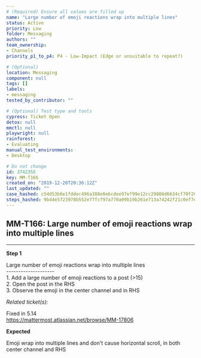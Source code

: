 ```yaml
---
# (Required) Ensure all values are filled up
name: "Large number of emoji reactions wrap into multiple lines"
status: Active
priority: Low
folder: Messaging
authors: ""
team_ownership: 
- Channels
priority_p1_to_p4: P4 - Low-Impact (Edge or unsuitable to repeat?)

# (Optional)
location: Messaging
component: null
tags: []
labels: 
- messaging
tested_by_contributor: ""

# (Optional) Test type and tools
cypress: Ticket Open
detox: null
mmctl: null
playwright: null
rainforest: 
- Evaluating
manual_test_environments:
- Desktop

# Do not change
id: 3742355
key: MM-T166
created_on: "2019-12-20T20:36:12Z"
last_updated: ""
case_hashed: c54d53b6e1fddec496a388e0e6cdee97ef99e12cc29880d6634cf70f203dbe697c4b576cda91ba0be30272255bc0c2fa
steps_hashed: 9bd4e5723978b552e77fcf97a770a09b19b261e713a74242f21c0ef7efaf91bba2e6dff1a4e4280781929490324f871d
---
```


<!-- (Auto-generated) Based on frontmatter's "key" and "name" -->

## MM-T166: Large number of emoji reactions wrap into multiple lines

---

**Step 1**

Large number of emoji reactions wrap into multiple lines\
\--------------------\
1\. Add a large number of emoji reactions to a post (>15)\
2\. Open the post in the RHS\
3\. Observe the emoji in the center channel and in RHS

_Related ticket(s):_

Fixed in 5.14\
<https://mattermost.atlassian.net/browse/MM-17806>

**Expected**

Emoji wrap into multiple lines and don't cause horizontal scroll, in both center channel and RHS
